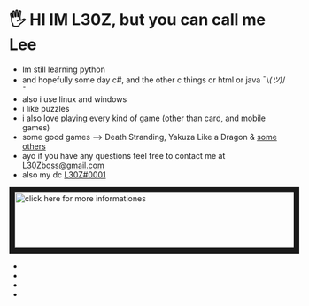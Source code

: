 # 🖐 HI IM L30Z, but you can call me Lee
- Im still learning python 
- and hopefully some day c#, and the other c things or html or java ¯\\_(ツ)_/¯ 
- also i use linux and windows
- i like puzzles
- i also love playing every kind of game (other than card, and mobile games)
- some good games --> Death Stranding, Yakuza Like a Dragon & [some others](OTHERGOODGAMES.md)
- ayo if you have any questions feel free to contact me at L30Zboss@gmail.com
- also my dc [L30Z#0001](https://www.discord.gg/Y2VQWzr)

<a href="https://github.com/L30ZMine/L30ZMine/blob/main/MOREINFO.md
" target="_blank"><img src="https://i.imgur.com/DlcFrbK.png" 
alt="click here for more informationes" width="870" height="100" border="10" /></a>

<ul>
 <li><span class="e-icons e-search"></span></li>
 <li><span class="e-icons e-settings"></span></li>
 <li><span class="e-icons e-upload"></span></li>
 <li><span class="e-icons e-font"></span></li>
</ul>
